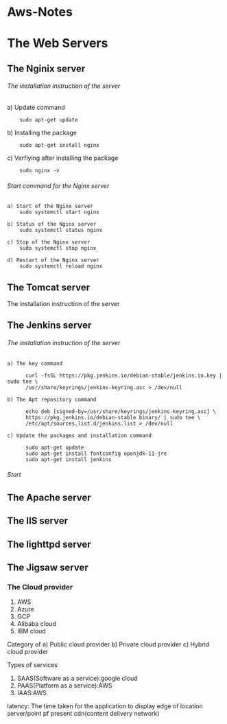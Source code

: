 # Aws-Notes

# The Web Servers
## The Nginix server
###### The installation instruction of the server
  
   a) Update command
   
        sudo apt-get update
   
   b) Installing the package
   
        sudo apt-get install nginx
   
   c) Verfiying after installing the package
   
        sudo nginx -v
        
###### Start command for the Nginx server

    a) Start of the Nginx server
        sudo systemctl start nginx
        
    b) Status of the Nginx server
        sudo systemctl status nginx
        
    c) Stop of the Nginx server
        sudo systemctl stop nginx
        
    d) Restart of the Nginx server
        sudo systemctl reload nginx
     
## The Tomcat server

  The installation instruction of the server
## The Jenkins server
######  The installation instruction of the server
  
    a) The key command
    
          curl -fsSL https://pkg.jenkins.io/debian-stable/jenkins.io.key | sudo tee \
          /usr/share/keyrings/jenkins-keyring.asc > /dev/null
    
    b) The Apt repository command
    
          echo deb [signed-by=/usr/share/keyrings/jenkins-keyring.asc] \
          https://pkg.jenkins.io/debian-stable binary/ | sudo tee \
          /etc/apt/sources.list.d/jenkins.list > /dev/null
    
    c) Update the packages and installation command
    
          sudo apt-get update
          sudo apt-get install fontconfig openjdk-11-jre
          sudo apt-get install jenkins
          
      
###### Start 
    
    
## The Apache server
## The IIS server
## The lighttpd server
## The Jigsaw server

### The Cloud provider
1) AWS
2) Azure
3) GCP
4) Alibaba cloud
5) IBM cloud

Category of 
a) Public cloud provider
b) Private cloud provider
c) Hybrid cloud provider

Types of services
1) SAAS(Software as a service):google cloud
2) PAAS(Platform as a service):AWS
3) IAAS:AWS

latency: The time taken for the application to display
edge of location server/point pf present
cdn(content delivery network)



